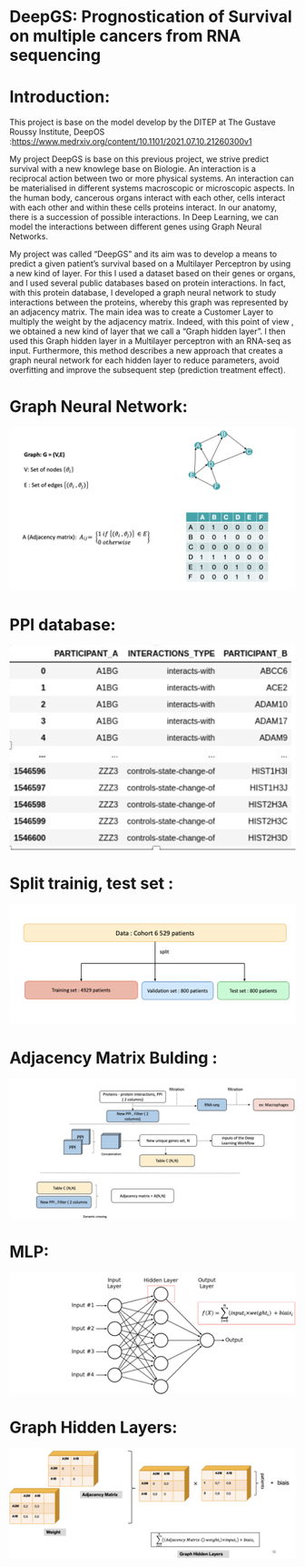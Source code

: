 # DeepGS: Prognostication of Survival on multiple cancers from RNA sequencing

Introduction:
======

This project is base on the model develop by the DITEP at The Gustave Roussy Institute, DeepOS :https://www.medrxiv.org/content/10.1101/2021.07.10.21260300v1

My project DeepGS is base on this previous project, we strive predict survival with a new knowlege base on Biologie. An interaction is a reciprocal action between two or more physical systems. An interaction can be materialised in different systems macroscopic or microscopic aspects. In the human body, cancerous organs interact with each other, cells interact with each other and within these cells proteins interact. In our anatomy, there is a succession of possible interactions. In Deep Learning, we can model the interactions between different genes using Graph Neural Networks. 

My project  was called “DeepGS” and its  aim was  to develop a means to predict  a given patient’s survival based on a Multilayer Perceptron  by using a new kind of layer. For this l used a dataset based on their genes or organs, and l used several public databases based on protein  interactions. In fact, with this protein database, l developed  a graph neural network to  study interactions between the proteins, whereby this graph was  represented by an adjacency matrix. The main idea was  to create a Customer Layer to multiply the weight by the adjacency matrix. Indeed, with this point of view , we obtained  a new kind of layer that we call a “Graph hidden layer”.  l then used this Graph hidden layer in a Multilayer perceptron with an RNA-seq as input. Furthermore, this method  describes a new approach  that creates a graph neural network for each hidden layer to reduce parameters, avoid overfitting and improve the subsequent step (prediction treatment effect). 


Graph Neural Network:
======
![Data Sample](/image/1.png)


PPI database:
======
![Data Sample](/image/2.png)

Split trainig, test set :
======
![Data Sample](/image/3.png)


Adjacency Matrix Bulding :
======
![Data Sample](/image/4.png)


MLP:
======
![Data Sample](/image/5.png)


Graph Hidden Layers:
======
![Data Sample](/image/6.png)






